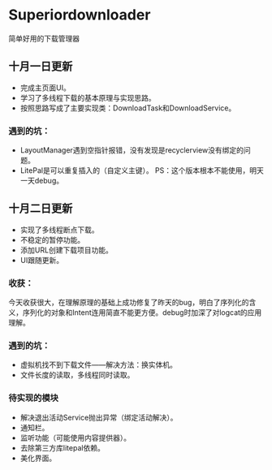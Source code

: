 # Superiordownloader
简单好用的下载管理器

## 十月一日更新
* 完成主页面UI。
* 学习了多线程下载的基本原理与实现思路。
* 按照思路写成了主要实现类：DownloadTask和DownloadService。
### 遇到的坑：
* LayoutManager遇到空指针报错，没有发现是recyclerview没有绑定的问题。
* LitePal是可以重复插入的（自定义主键）。
PS：这个版本根本不能使用，明天一天debug。

## 十月二日更新
* 实现了多线程断点下载。
* 不稳定的暂停功能。
* 添加URL创建下载项目功能。
* UI跟随更新。
### 收获：
 今天收获很大，在理解原理的基础上成功修复了昨天的bug，明白了序列化的含义，序列化的对象和Intent连用简直不能更方便。debug时加深了对logcat的应用理解。
### 遇到的坑：
* 虚拟机找不到下载文件——解决方法：换实体机。
* 文件长度的读取，多线程同时读取。
### 待实现的模块
* 解决退出活动Service抛出异常（绑定活动解决）。
* 通知栏。
* 监听功能（可能使用内容提供器）。
* 去除第三方库litepal依赖。
* 美化界面。
